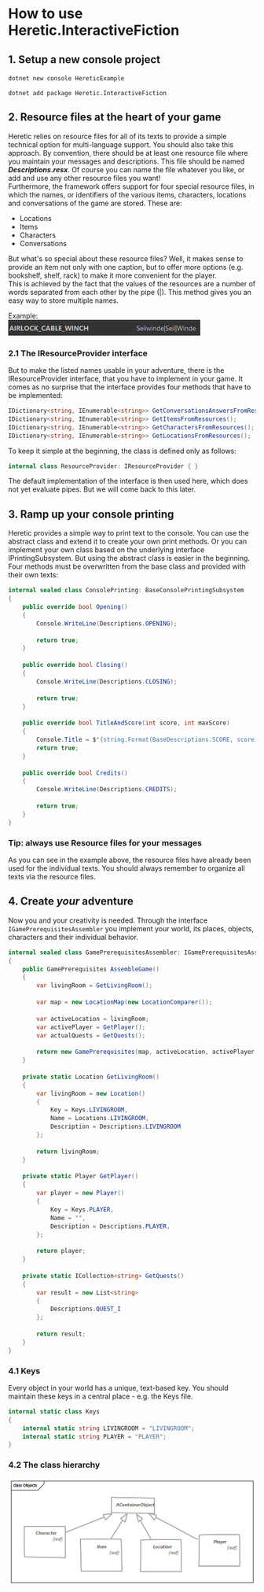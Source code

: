 # How to use Heretic.InteractiveFiction

## 1. Setup a new console project

```shell
dotnet new console HereticExample
```

```shell
dotnet add package Heretic.InteractiveFiction
```

## 2. Resource files at the heart of your game
Heretic relies on resource files for all of its texts to provide a simple technical option for multi-language support. You should also take this approach. By convention, there should be at least one resource file where you maintain your messages and descriptions. This file should be named _**Descriptions.resx**_. Of course you can name the file whatever you like, or add and use any other resource files you want!  
Furthermore, the framework offers support for four special resource files, in which the names, or identifiers of the various items, characters, locations and conversations of the game are stored. These are:
* Locations
* Items
* Characters
* Conversations

But what's so special about these resource files? Well, it makes sense to provide an item not only with one caption, but to offer more options (e.g. bookshelf, shelf, rack) to make it more convenient for the player.  
This is achieved by the fact that the values of the resources are a number of words separated from each other by the pipe (|). This method gives you an easy way to store multiple names.  

Example:  
![Resource file example](LocalizationManager.png "Resource file example")

### 2.1 The IResourceProvider interface
But to make the listed names usable in your adventure, there is the IResourceProvider interface, that you have to implement in your game. It comes as no surprise that the interface provides four methods that have to be implemented:

```csharp
IDictionary<string, IEnumerable<string>> GetConversationsAnswersFromResources();
IDictionary<string, IEnumerable<string>> GetItemsFromResources();
IDictionary<string, IEnumerable<string>> GetCharactersFromResources();
IDictionary<string, IEnumerable<string>> GetLocationsFromResources();
```
To keep it simple at the beginning, the class is defined only as follows:
```csharp
internal class ResourceProvider: IResourceProvider { }
```
The default implementation of the interface is then used here, which does not yet evaluate pipes. But we will come back to this later.

## 3. Ramp up your console printing
Heretic provides a simple way to print text to the console. You can use the abstract class and extend it to create your own print methods. Or you can implement your own class based on the underlying interface IPrintingSubsystem. But using the abstract class is easier in the beginning.  
Four methods must be overwritten from the base class and provided with their own texts:

```csharp
internal sealed class ConsolePrinting: BaseConsolePrintingSubsystem
{
    public override bool Opening()
    {
        Console.WriteLine(Descriptions.OPENING);

        return true;
    }

    public override bool Closing()
    {
        Console.WriteLine(Descriptions.CLOSING);
        
        return true;
    }

    public override bool TitleAndScore(int score, int maxScore)
    {
        Console.Title = $"{string.Format(BaseDescriptions.SCORE, score, maxScore)}";
        return true;
    }

    public override bool Credits()
    {
        Console.WriteLine(Descriptions.CREDITS);
        
        return true;
    }
}
```
### Tip: always use Resource files for your messages

As you can see in the example above, the resource files have already been used for the individual texts. You should always remember to organize all texts via the resource files.

## 4. Create _your_ adventure
Now you and your creativity is needed. Through the interface ```IGamePrerequisitesAssembler``` you implement your world, its places, objects, characters and their individual behavior.

```csharp
internal sealed class GamePrerequisitesAssembler: IGamePrerequisitesAssembler
{
    public GamePrerequisites AssembleGame()
    {
        var livingRoom = GetLivingRoom();
        
        var map = new LocationMap(new LocationComparer());

        var activeLocation = livingRoom;
        var activePlayer = GetPlayer();
        var actualQuests = GetQuests();
        
        return new GamePrerequisites(map, activeLocation, activePlayer, null, actualQuests);
    }

    private static Location GetLivingRoom()
    {
        var livingRoom = new Location()
        {
            Key = Keys.LIVINGROOM,
            Name = Locations.LIVINGROOM,
            Description = Descriptions.LIVINGROOM
        };

        return livingRoom;
    }

    private static Player GetPlayer()
    {
        var player = new Player()
        {
            Key = Keys.PLAYER,
            Name = "",
            Description = Descriptions.PLAYER,
        };

        return player;
    }
    
    private static ICollection<string> GetQuests()
    {
        var result = new List<string>
        {
            Descriptions.QUEST_I
        };

        return result;
    }
}
```

### 4.1 Keys
Every object in your world has a unique, text-based key. You should maintain these keys in a central place - e.g. the Keys file.

```csharp
internal static class Keys
{
    internal static string LIVINGROOM = "LIVINGROOM";
    internal static string PLAYER = "PLAYER";
}
```

### 4.2 The class hierarchy

![Objects](Objects.png)